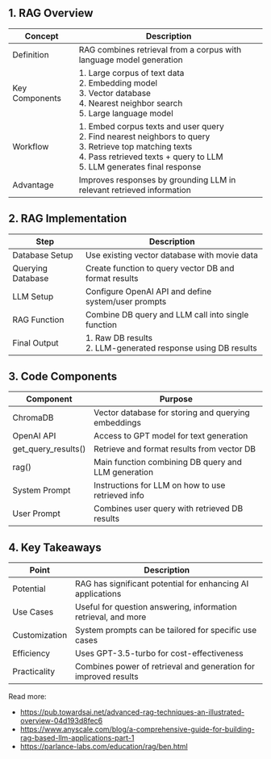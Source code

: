 ## 1. RAG Overview

| Concept | Description |
|---------|-------------|
| Definition | RAG combines retrieval from a corpus with language model generation |
| Key Components | 1. Large corpus of text data <br> 2. Embedding model <br> 3. Vector database <br> 4. Nearest neighbor search <br> 5. Large language model |
| Workflow | 1. Embed corpus texts and user query <br> 2. Find nearest neighbors to query <br> 3. Retrieve top matching texts <br> 4. Pass retrieved texts + query to LLM <br> 5. LLM generates final response |
| Advantage | Improves responses by grounding LLM in relevant retrieved information |

## 2. RAG Implementation

| Step | Description |
|------|-------------|
| Database Setup | Use existing vector database with movie data |
| Querying Database | Create function to query vector DB and format results |
| LLM Setup | Configure OpenAI API and define system/user prompts |
| RAG Function | Combine DB query and LLM call into single function |
| Final Output | 1. Raw DB results <br> 2. LLM-generated response using DB results |

## 3. Code Components

| Component | Purpose |
|-----------|---------|
| ChromaDB | Vector database for storing and querying embeddings |
| OpenAI API | Access to GPT model for text generation |
| get_query_results() | Retrieve and format results from vector DB |
| rag() | Main function combining DB query and LLM generation |
| System Prompt | Instructions for LLM on how to use retrieved info |
| User Prompt | Combines user query with retrieved DB results |

## 4. Key Takeaways

| Point | Description |
|-------|-------------|
| Potential | RAG has significant potential for enhancing AI applications |
| Use Cases | Useful for question answering, information retrieval, and more |
| Customization | System prompts can be tailored for specific use cases |
| Efficiency | Uses GPT-3.5-turbo for cost-effectiveness |
| Practicality | Combines power of retrieval and generation for improved results |

Read more:

- https://pub.towardsai.net/advanced-rag-techniques-an-illustrated-overview-04d193d8fec6
- https://www.anyscale.com/blog/a-comprehensive-guide-for-building-rag-based-llm-applications-part-1
- https://parlance-labs.com/education/rag/ben.html